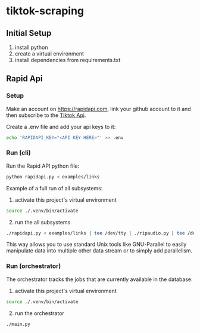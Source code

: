 # tiktok-scraping

## Initial Setup

1. install python
2. create a virtual environment
3. install dependencies from requirements.txt

## Rapid Api

### Setup

Make an account on https://rapidapi.com, link your github account to it and then subscribe to the [Tiktok Api](https://rapidapi.com/yi005/api/tiktok-video-no-watermark2).

Create a .env file and add your api keys to it:
```bash
echo 'RAPIDAPI_KEY="<API KEY HERE>"' >> .env
```

### Run (cli)

Run the Rapid API python file:

```bash
python rapidapi.py < examples/links
```

Example of a full run of all subsystems:

1. activate this project's virtual environment

```bash
source ./.venv/bin/activate
```

2. run the all subsystems

```bash
./rapidapi.py < examples/links | tee /dev/tty | ./ripaudio.py | tee /dev/tty | ./transcribe.py
```

This way allows you to use standard Unix tools like GNU-Parallel to easily manipulate data into multiple other data stream or to simply add parallelism.

### Run (orchestrator)

The orchestrator tracks the jobs that are currently available in the database.

1. activate this project's virtual environment

```bash
source ./.venv/bin/activate
```

2. run the orchestrator

```bash
./main.py
```